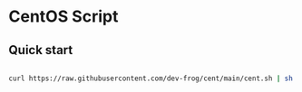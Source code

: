 # CentOS Script




## Quick start

```bash

curl https://raw.githubusercontent.com/dev-frog/cent/main/cent.sh | sh

```